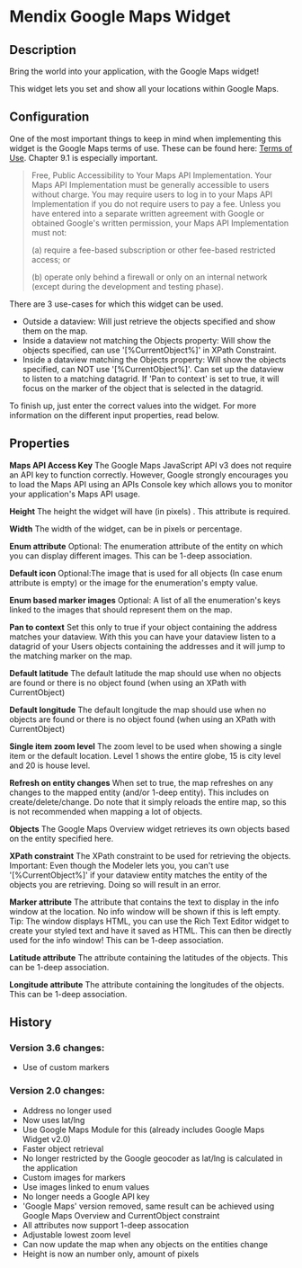 # Mendix Google Maps Widget

## Description

Bring the world into your application, with the Google Maps widget!

This widget lets you set and show all your locations within Google Maps.

## Configuration

One of the most important things to keep in mind when implementing this widget is the Google Maps terms of use. These can be found here: [Terms of Use](https://developers.google.com/maps/terms). Chapter 9.1 is especially important.

> Free, Public Accessibility to Your Maps API Implementation. Your Maps API Implementation must be generally accessible to users without charge. You may require users to log in to your Maps API Implementation if you do not require users to pay a fee. Unless you have entered into a separate written agreement with Google or obtained Google's written permission, your Maps API Implementation must not:
>
>(a) require a fee-based subscription or other fee-based restricted access; or
>
>(b) operate only behind a firewall or only on an internal network (except during the development and testing phase).

There are 3 use-cases for which this widget can be used.

- Outside a dataview: Will just retrieve the objects specified and show them on the map.
- Inside a dataview not matching the Objects property: Will show the objects specified, can use '[%CurrentObject%]' in XPath Constraint.
- Inside a dataview matching the Objects property: Will show the objects specified, can NOT use '[%CurrentObject%]'. Can set up the dataview to listen to a matching datagrid. If 'Pan to context' is set to true, it will focus on the marker of the object that is selected in the datagrid.

To finish up, just enter the correct values into the widget. For more information on the different input properties, read below.

## Properties

**Maps API Access Key**
The Google Maps JavaScript API v3 does not require an API key to function correctly. However, Google strongly encourages you to load the Maps API using an APIs Console key which allows you to monitor your application's Maps API usage.

**Height**
The height the widget will have (in pixels) . This attribute is required.

**Width**
The width of the widget, can be in pixels or percentage.

**Enum attribute**
Optional: The enumeration attribute of the entity on which you can display different images. This can be 1-deep association.

**Default icon**
Optional:The image that is used for all objects (In case enum attribute is empty) or the image for the enumeration's empty value.

**Enum based marker images**
Optional: A list of all the enumeration's keys linked to the images that should represent them on the map.

**Pan to context**
Set this only to true if your object containing the address matches your dataview. With this you can have your dataview listen to a datagrid of your Users objects containing the addresses and it will jump to the matching marker on the map.

**Default latitude**
The default latitude the map should use when no objects are found or there is no object found (when using an XPath with CurrentObject)

**Default longitude**
The default longitude the map should use when no objects are found or there is no object found (when using an XPath with CurrentObject)

**Single item zoom level**
The zoom level to be used when showing a single item or the default location. Level 1 shows the entire globe, 15 is city level and 20 is house level.

**Refresh on entity changes**
When set to true, the map refreshes on any changes to the mapped entity (and/or 1-deep entity). This includes on create/delete/change. Do note that it simply reloads the entire map, so this is not recommended when mapping a lot of objects.

**Objects**
The Google Maps Overview widget retrieves its own objects based on the entity specified here.

**XPath constraint**
The XPath constraint to be used for retrieving the objects. Important: Even though the Modeler lets you, you can't use '[%CurrentObject%]' if your dataview entity matches the entity of the objects you are retrieving. Doing so will result in an error.

**Marker attribute**
The attribute that contains the text to display in the info window at the location. No info window will be shown if this is left empty. Tip: The window displays HTML, you can use the Rich Text Editor widget to create your styled text and have it saved as HTML. This can then be directly used for the info window! This can be 1-deep association.

**Latitude attribute**
The attribute containing the latitudes of the objects. This can be 1-deep association.

**Longitude attribute**
The attribute containing the longitudes of the objects. This can be 1-deep association.


## History

### Version 3.6 changes:

- Use of custom markers

### Version 2.0 changes: 

- Address no longer used
- Now uses lat/lng
- Use Google Maps Module for this (already includes Google Maps Widget v2.0)
- Faster object retrieval
- No longer restricted by the Google geocoder as lat/lng is calculated in the application
- Custom images for markers
- Use images linked to enum values
- No longer needs a Google API key
- 'Google Maps' version removed, same result can be achieved using Google Maps Overview and CurrentObject constraint
- All attributes now support 1-deep assocation
- Adjustable lowest zoom level
- Can now update the map when any objects on the entities change
- Height is now an number only, amount of pixels
